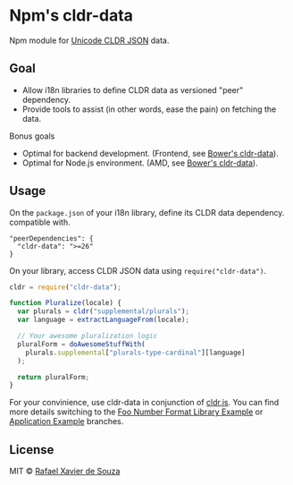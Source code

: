 # Npm's cldr-data

Npm module for [Unicode CLDR JSON][] data.

[Unicode CLDR JSON]: http://cldr.unicode.org/index/cldr-spec/json

## Goal

- Allow i18n libraries to define CLDR data as versioned "peer" dependency.
- Provide tools to assist (in other words, ease the pain) on fetching the data.

Bonus goals

- Optimal for backend development. (Frontend, see [Bower's cldr-data][]).
- Optimal for Node.js environment. (AMD, see [Bower's cldr-data][]).

[Bower's cldr-data]: https://github.com/rxaviers/cldr-data-bower

## Usage

On the `package.json` of your i18n library, define its CLDR data dependency.
compatible with.

    "peerDependencies": {
      "cldr-data": ">=26"
    }

On your library, access CLDR JSON data using `require("cldr-data")`.

```javascript
cldr = require("cldr-data");

function Pluralize(locale) {
  var plurals = cldr("supplemental/plurals");
  var language = extractLanguageFrom(locale);

  // Your awesome pluralization logic
  pluralForm = doAwesomeStuffWith(
    plurals.supplemental["plurals-type-cardinal"][language]
  );

  return pluralForm;
}
```

For your convinience, use cldr-data in conjunction of [cldr.js][]. You can find
more details switching to the [Foo Number Format Library Example][] or
[Application Example][] branches.

[Foo Number Format Library Example]: https://github.com/rxaviers/cldr-data-npm/tree/example-library-foo
[Application Example]: https://github.com/rxaviers/cldr-data-npm/tree/example-application
[cldr.js]: https://github.com/rxaviers/cldrjs

## License

MIT © [Rafael Xavier de Souza](http://rafael.xavier.blog.br)
